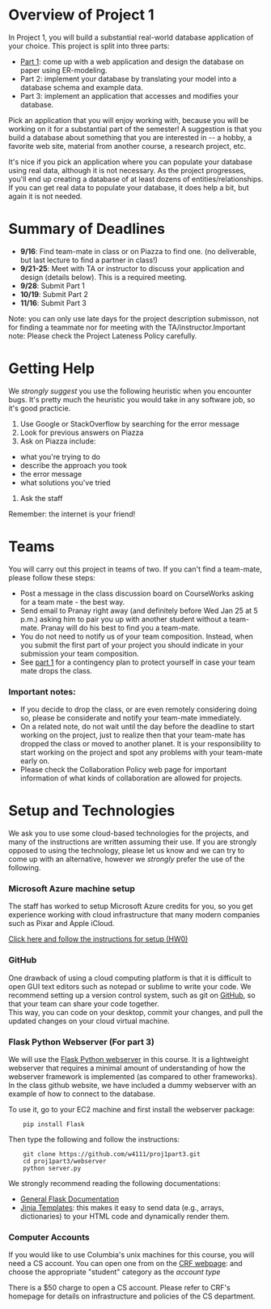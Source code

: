 # Overview of Project 1

In Project 1, you will build a substantial real-world database application of your choice. 
This project is split into three parts:

* [Part 1](./part1.md): come up with a web application and design the database on paper using ER-modeling.
* Part 2: implement your database by translating your model into a database schema and example data.
* Part 3: implement an application that accesses and modifies your database.

Pick an application that you will enjoy working with, because you will be working on it for a substantial part of the semester! 
A suggestion is that you build a database about something that you are interested in
-- a hobby, a favorite web site, material from another course, a research project, etc. 

It's nice if you pick an application where you can populate your database using real data, although it is not necessary.
As the project progresses, you'll end up creating a database of at least dozens of entities/relationships. 
If you can get real data to populate your database, it does help a bit, but again it is not needed. 


# Summary of Deadlines

* **9/16**: Find team-mate in class or on Piazza to find one. (no deliverable, but last lecture to find a partner in class!)
* **9/21-25**: Meet with TA or instructor to discuss your application and design (details below).  This is a required meeting.
* **9/28**: Submit Part 1 
* **10/19**: Submit Part 2
* **11/16**: Submit Part 3

<!--
* **9/28**: Submit a hard-copy with your final project description (details below).
-->

Note: you can only use late days for the project description submisson, not for finding a teammate nor for meeting with the TA/instructor.Important note: Please check the Project Lateness Policy carefully. 


# Getting Help

We _strongly suggest_ you use the following heuristic when you encounter bugs.  It's pretty much the
heuristic you would take in any software job, so it's good practicie.

1. Use Google or StackOverflow by searching for the error message 
1. Look for previous answers on Piazza 
1. Ask on Piazza include:
  * what you're trying to do
  * describe the approach you took
  * the error message
  * what solutions you've tried
1. Ask the staff
  
        
Remember: the internet is your friend! 


# Teams

You will carry out this project in teams of two. If you can't find a team-mate, please follow these steps:

* Post a message in the class discussion board on CourseWorks asking for a team mate - the best way.
* Send email to Pranay right away (and definitely before Wed Jan 25 at 5 p.m.) asking him to pair you up with another student without a team-mate. 
  Pranay will do his best to find you a team-mate.
* You do not need to notify us of your team composition. 
  Instead, when you submit the first part of your project you should indicate in your submission your team composition.
* See [part 1](http://www.github.com/w4111/proj1part1#contingency) for a contingency plan to protect yourself in case your team mate drops the class.

### Important notes:

* If you decide to drop the class, or are even remotely considering doing so, please be considerate and notify your team-mate immediately.
* On a related note, do not wait until the day before the deadline to start working on the project, just to realize then that your team-mate has dropped the class or moved to another planet. It is your responsibility to start working on the project and spot any problems with your team-mate early on.
* Please check the Collaboration Policy web page for important information of what kinds of collaboration are allowed for projects.



# Setup and Technologies

We ask you to use some cloud-based technologies for the projects, and many of the instructions are written
assuming their use.  If you are strongly opposed to using the technology, please let us know and we can
try to come up with an alternative, however we *strongly* prefer the use of the following.

### Microsoft Azure machine setup

The staff has worked to setup Microsoft Azure credits for you, so you get experience working
with cloud infrastructure that many modern companies such as Pixar and Apple iCloud.

[Click here and follow the instructions for setup (HW0)](https://github.com/w4111/hw0)


### GitHub

One drawback of using a cloud computing platform is that it is difficult to open GUI text editors
such as notepad or sublime to write your code.  We recommend setting up a version control system, 
such as git on [GitHub](http://www.github.com), so that your team can share your code together.  
This way, you can code on your desktop, commit your changes, and pull the updated changes on your 
cloud virtual machine.

### Flask Python Webserver (For part 3)

We will use the [Flask Python webserver](http://flask.pocoo.org/) in this course.
It is a lightweight webserver that requires a minimal amount of understanding of how the webserver framework is implemented (as compared to other frameworks).
In the class github website, we have included a dummy webserver with an example of how to connect to the database.


To use it, go to your EC2 machine and first install the webserver package:

        pip install Flask

Then type the following and follow the instructions:

        git clone https://github.com/w4111/proj1part3.git
        cd proj1part3/webserver
        python server.py

We strongly recommend reading the following documentations:

* [General Flask Documentation](http://flask.pocoo.org/)
* [Jinja Templates](http://jinja.pocoo.org/docs/dev/templates/): this makes it easy to send data (e.g., arrays, dictionaries) 
  to your HTML code and dynamically render them.



### Computer Accounts

If you would like to use Columbia's unix machines for this course, you will
need a CS account.  You can open one from on the [CRF webpage](https://www.cs.columbia.edu/~crf/accounts/cs.html):
and choose the appropriate "student" category as the _account type_

There is a $50 charge to open a CS account. 
Please refer to CRF's homepage for details on infrastructure and policies of the CS department.
